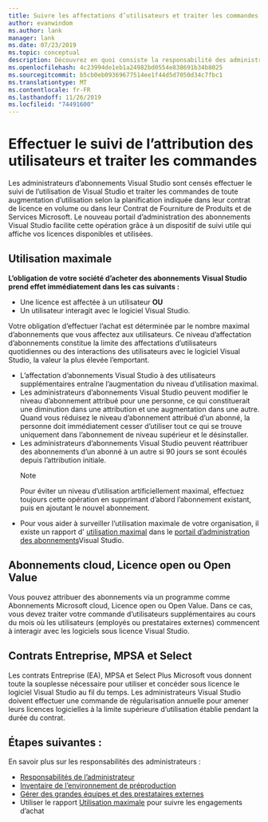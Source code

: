 ```yaml
---
title: Suivre les affectations d’utilisateurs et traiter les commandes | Visual Studio Marketplace
author: evanwindom
ms.author: lank
manager: lank
ms.date: 07/23/2019
ms.topic: conceptual
description: Découvrez en quoi consiste la responsabilité des administrateurs pour le suivi des affectations d’utilisateurs et le traitement des commandes.
ms.openlocfilehash: 4c23994de1eb1a24982bd0554e838691b34b8025
ms.sourcegitcommit: b5cb0eb09369677514ee1f44d5d7050d34c7fbc1
ms.translationtype: MT
ms.contentlocale: fr-FR
ms.lasthandoff: 11/26/2019
ms.locfileid: "74491600"
---
```

# <a name="track-user-assignment-and-process-orders"></a>Effectuer le suivi de l’attribution des utilisateurs et traiter les commandes
Les administrateurs d’abonnements Visual Studio sont censés effectuer le suivi de l’utilisation de Visual Studio et traiter les commandes de toute augmentation d’utilisation selon la planification indiquée dans leur contrat de licence en volume ou dans leur Contrat de Fourniture de Produits et de Services Microsoft. Le nouveau portail d’administration des abonnements Visual Studio facilite cette opération grâce à un dispositif de suivi utile qui affiche vos licences disponibles et utilisées.

## <a name="maximum-usage"></a>Utilisation maximale
**L’obligation de votre société d’acheter des abonnements Visual Studio prend effet immédiatement dans les cas suivants :**
- Une licence est affectée à un utilisateur **OU**
- Un utilisateur interagit avec le logiciel Visual Studio.

Votre obligation d’effectuer l’achat est déterminée par le nombre maximal d’abonnements que vous affectez aux utilisateurs. Ce niveau d’affectation d’abonnements constitue la limite des affectations d’utilisateurs quotidiennes ou des interactions des utilisateurs avec le logiciel Visual Studio, la valeur la plus élevée l’emportant.

- L’affectation d’abonnements Visual Studio à des utilisateurs supplémentaires entraîne l’augmentation du niveau d’utilisation maximal.  
- Les administrateurs d’abonnements Visual Studio peuvent modifier le niveau d’abonnement attribué pour une personne, ce qui constituerait une diminution dans une attribution et une augmentation dans une autre. Quand vous réduisez le niveau d’abonnement attribué d’un abonné, la personne doit immédiatement cesser d’utiliser tout ce qui se trouve uniquement dans l’abonnement de niveau supérieur et le désinstaller. 
- Les administrateurs d’abonnements Visual Studio peuvent réattribuer des abonnements d’un abonné à un autre si 90 jours se sont écoulés depuis l’attribution initiale. 
    > [!NOTE]
    > Pour éviter un niveau d’utilisation artificiellement maximal, effectuez toujours cette opération en supprimant d’abord l’abonnement existant, puis en ajoutant le nouvel abonnement. 
- Pour vous aider à surveiller l’utilisation maximale de votre organisation, il existe un rapport d' [utilisation maximal](maximum-usage.md) dans le [portail d’administration des abonnements](https://manage.visualstudio.com)Visual Studio. 

## <a name="cloud-subscriptions-open-license-or-open-value"></a>Abonnements cloud, Licence open ou Open Value
Vous pouvez attribuer des abonnements via un programme comme Abonnements Microsoft cloud, Licence open ou Open Value. Dans ce cas, vous devez traiter votre commande d’utilisateurs supplémentaires au cours du mois où les utilisateurs (employés ou prestataires externes) commencent à interagir avec les logiciels sous licence Visual Studio.

## <a name="enterprise-mpsa-and-select-agreements"></a>Contrats Entreprise, MPSA et Select
Les contrats Entreprise (EA), MPSA et Select Plus Microsoft vous donnent toute la souplesse nécessaire pour utiliser et concéder sous licence le logiciel Visual Studio au fil du temps. Les administrateurs Visual Studio doivent effectuer une commande de régularisation annuelle pour amener leurs licences logicielles à la limite supérieure d’utilisation établie pendant la durée du contrat.

## <a name="next-steps"></a>Étapes suivantes :
En savoir plus sur les responsabilités des administrateurs :
- [Responsabilités de l’administrateur](admin-responsibilities.md)
- [Inventaire de l’environnement de préproduction](admin-inventory.md)
- [Gérer des grandes équipes et des prestataires externes](manage-teams.md)
- Utiliser le rapport [Utilisation maximale](maximum-usage.md) pour suivre les engagements d’achat
